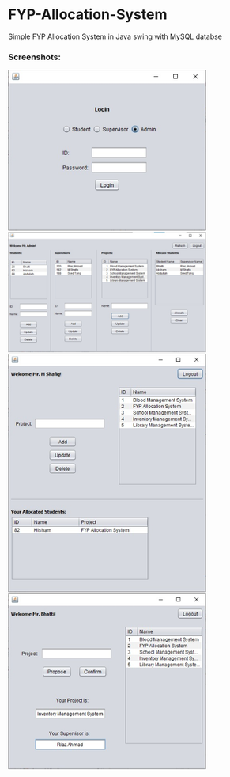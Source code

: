 # FYP-Allocation-System
Simple FYP Allocation System in Java swing with MySQL databse

### Screenshots:
<img src="screenshot/login_screen.jpeg" width="400">
<img src="screenshot/admin_screen.jpeg" width="400">
<img src="screenshot/supervisor_screen.jpeg" width="400">
<img src="screenshot/student_screen.jpeg" width="400">
